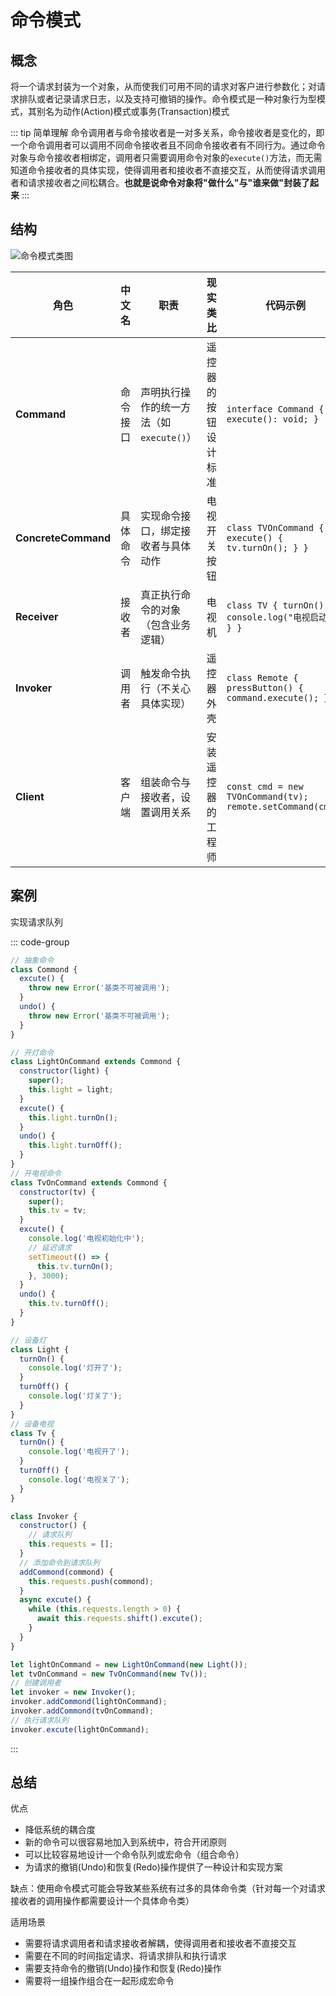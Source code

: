 # 命令模式

## 概念

将一个请求封装为一个对象，从而使我们可用不同的请求对客户进行参数化；对请求排队或者记录请求日志，以及支持可撤销的操作。命令模式是一种对象行为型模式，其别名为动作(Action)模式或事务(Transaction)模式

::: tip 简单理解
命令调用者与命令接收者是一对多关系，命令接收者是变化的，即一个命令调用者可以调用不同命令接收者且不同命令接收者有不同行为。通过命令对象与命令接收者相绑定，调用者只需要调用命令对象的`execute()`方法，而无需知道命令接收者的具体实现，使得调用者和接收者不直接交互，从而使得请求调用者和请求接收者之间松耦合。**也就是说命令对象将"做什么"与"谁来做"封装了起来**
:::

## 结构

![命令模式类图](https://image-bucket-1307756649.cos.ap-chengdu.myqcloud.com/image/20250617153128927.png)

| 角色                | 中文名   | 职责                                    | 现实类比             | 代码示例                                                   |
| ------------------- | -------- | --------------------------------------- | -------------------- | ---------------------------------------------------------- |
| **Command**         | 命令接口 | 声明执行操作的统一方法（如`execute()`） | 遥控器的按钮设计标准 | `interface Command { execute(): void; }`                   |
| **ConcreteCommand** | 具体命令 | 实现命令接口，绑定接收者与具体动作      | 电视开关按钮         | `class TVOnCommand { execute() { tv.turnOn(); } }`         |
| **Receiver**        | 接收者   | 真正执行命令的对象（包含业务逻辑）      | 电视机               | `class TV { turnOn() { console.log("电视启动"); } }`       |
| **Invoker**         | 调用者   | 触发命令执行（不关心具体实现）          | 遥控器外壳           | `class Remote { pressButton() { command.execute(); } }`    |
| **Client**          | 客户端   | 组装命令与接收者，设置调用关系          | 安装遥控器的工程师   | `const cmd = new TVOnCommand(tv); remote.setCommand(cmd);` |

## 案例

实现请求队列

::: code-group

```js [命令接口]
// 抽象命令
class Commond {
  excute() {
    throw new Error('基类不可被调用');
  }
  undo() {
    throw new Error('基类不可被调用');
  }
}
```

```js [具体命令]
// 开灯命令
class LightOnCommand extends Commond {
  constructor(light) {
    super();
    this.light = light;
  }
  excute() {
    this.light.turnOn();
  }
  undo() {
    this.light.turnOff();
  }
}
// 开电视命令
class TvOnCommand extends Commond {
  constructor(tv) {
    super();
    this.tv = tv;
  }
  excute() {
    console.log('电视初始化中');
    // 延迟请求
    setTimeout(() => {
      this.tv.turnOn();
    }, 3000);
  }
  undo() {
    this.tv.turnOff();
  }
}
```

```js [接收者]
// 设备灯
class Light {
  turnOn() {
    console.log('灯开了');
  }
  turnOff() {
    console.log('灯关了');
  }
}
// 设备电视
class Tv {
  turnOn() {
    console.log('电视开了');
  }
  turnOff() {
    console.log('电视关了');
  }
}
```

```js [调用者]
class Invoker {
  constructor() {
    // 请求队列
    this.requests = [];
  }
  // 添加命令到请求队列
  addCommond(commond) {
    this.requests.push(commond);
  }
  async excute() {
    while (this.requests.length > 0) {
      await this.requests.shift().excute();
    }
  }
}
```

```js [客户端]
let lightOnCommand = new LightOnCommand(new Light());
let tvOnCommand = new TvOnCommand(new Tv());
// 创建调用者
let invoker = new Invoker();
invoker.addCommond(lightOnCommand);
invoker.addCommond(tvOnCommand);
// 执行请求队列
invoker.excute(lightOnCommand);
```

:::

## 总结

优点

- 降低系统的耦合度
- 新的命令可以很容易地加入到系统中，符合开闭原则
- 可以比较容易地设计一个命令队列或宏命令（组合命令）
- 为请求的撤销(Undo)和恢复(Redo)操作提供了一种设计和实现方案

缺点：使用命令模式可能会导致某些系统有过多的具体命令类（针对每一个对请求接收者的调用操作都需要设计一个具体命令类）

适用场景

- 需要将请求调用者和请求接收者解耦，使得调用者和接收者不直接交互
- 需要在不同的时间指定请求、将请求排队和执行请求
- 需要支持命令的撤销(Undo)操作和恢复(Redo)操作
- 需要将一组操作组合在一起形成宏命令
